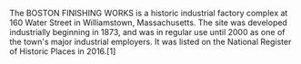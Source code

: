 The BOSTON FINISHING WORKS is a historic industrial factory complex at 160 Water Street in Williamstown, Massachusetts. The site was developed industrially beginning in 1873, and was in regular use until 2000 as one of the town's major industrial employers. It was listed on the National Register of Historic Places in 2016.[1]
